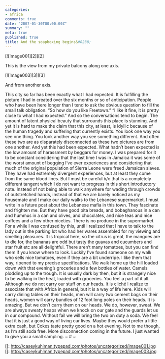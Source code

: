 ```yaml
---
categories:
- africa
comments: true
date: "2007-01-30T00:00:00Z"
summary: ""
meta: true
published: true
title: And the soapboxing begins&#8230;
---
```


 
 
[![Image001][2]][2] 





This is the view from my private balcony along one axis. 

[![Image003][3]][3] 

And from another axis. 

This city so far has been exactly what I had expected. It is fulfilling the picture I had in created over the six months or so of anticipation. People who have been here longer than I tend to ask the obvious question to fill the small talk obligation. “So how do you like Freetown.” “I like it fine, it is pretty close to what I had expected.” And so the conversations tend to begin. The amount of latent physical beauty that surrounds this place is stunning. And yet it is hard to make the claim that this city, at least, is idyllic because of the human tragedy and suffering that currently exists. You look one way you see one thing. You look another way you see something different. And often these two are as disparately disconnected as these two pictures are from one another. And yet this had been expected. What hadn’t been expected is the low amount of harassment by beggars for money. I was prepared for it to be constant considering that the last time I was in Jamaica it was some of the worst amount of begging I’ve ever experiences and considering that much of the original population of Sierra Leone were freed Jamaican slaves. They have had extremely divergent experiences, but at least they come from the same blood lines. But I must be careful b/c that is a completely different tangent which I do not want to progress in this short introductory note. Instead of not being able to walk anywhere for wading through crowds of outstretched hands, instead of that we are barely noticed as my housemate and I make our daily walks to the Lebanese supermarket. I must write in a future post about the Lebanese mafia in this town. They fascinate and frighten me. But they have good pita breads, and bobaghanous in a can and hummus in a can and olives, and chocolates, and nice teas and nice coffees and a few other niceties. There is no produce in the supermarket. For a while I was confused by this, until I realized that I have to talk to the lady out in the parking lot who had her wares assembled for my viewing and smelling pleasures. It is tropical here, so the citrus is great, the mangoes are to die for, the bananas are odd but tasty the guavas and cucumbers and star fruit etc are all delightful. There aren’t many tomatoes, but you can find them if you know where to look. Luckily I’ve found someone on my walk who sells nice tomatoes, even if they are a bit underripe. I like them that way, ripened to my precise specifications. We walk home up the hill loaded down with that evening’s groceries and a few bottles of water. Camels plodding up to the trough. It is usually dark by then, but it is strangely nice to be walking in the heat, loaded with groceries. You feel a part of it all. Although we do not carry our stuff on our heads. It is cliché I realize to associate that with Africa in general, but it is a way of life here. Kids will carry dining tables on their heads, men will carry two cement bags on their heads, women will carry bundles of 12 foot long poles on their heads. It is amazing. But we don’t carry them on our heads. We do, however, sweat. We are always sweaty heaps when we knock on our gate and the guards let us in our compound. Without fail we will bring the two on duty a soda. We feel that it is just a good way of living our lives. Maybe they would prefer a little extra cash, but Cokes taste pretty good on a hot evening. Not to me though, as I’m still soda free. More disconnection coming in the future. I just wanted to give you a small sampling. ~ # ~

 []: http://caseykuhlman.typepad.com/photos/uncategorized/image001.jpg
 []: http://caseykuhlman.typepad.com/photos/uncategorized/image003.jpg